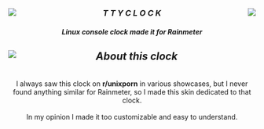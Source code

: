 ##

<a href="https://github.com/KazukiGames/">
  <img src="https://img.shields.io/badge/Exit-red?style=for-the-badge&logo=data:image/png;base64,iVBORw0KGgoAAAANSUhEUgAAAB4AAAAeCAYAAAA7MK6iAAAACXBIWXMAAAsTAAALEwEAmpwYAAAAgElEQVR4nO2WOwqAQAwFFz8XEPRmemoL0dZeSz3BWIgKfsokC2bKNAMheUkIjvNLgATItaUV0AEjkGpJS6DnorCQyot5l8qK+ZbKidkHaUCGGWi0pQfrYzOAFh2KaMSVQquX1xASlk9AHdc6mQaIaWSaHgnTs3h7BLKz4DhOeLIBfj1SDjluPrMAAAAASUVORK5CYII=" align="left"/></a>
<a href="https://github.com/KazukiGames/ttyclock-for-rainmeter/releases/download/v2.0.0/ttyclock-for-Rainmeter.2.0.0.rmskin">
  <img src="https://img.shields.io/badge/download-2d780b?style=for-the-badge&logo=data:image/png;base64,iVBORw0KGgoAAAANSUhEUgAAABgAAAAYCAYAAADgdz34AAAACXBIWXMAAAsTAAALEwEAmpwYAAAAU0lEQVR4nO3QsQqAMAxF0ffXHdM/v+KgQ0qtaCxIc6BLh3ch0jJwMtAgTzRCnsgDij/LBdOHEXs0fjNir8YHkZjxTiR2/ADU/Z0fKRTBND2gv9oAVZTQEh7ZErUAAAAASUVORK5CYII=" align="right"/></a>

## 

 <h3 align="center"><b><i>T T Y C L O C K</i></b></h3>
 <h4 align="center"><i>Linux console clock made it for Rainmeter</i></h4>

##
 
<img align="left" src="https://github.com/KazukiGames/ttyclock-for-rainmeter/assets/121910047/2d4ab678-206c-4c9b-ba02-093ec1f91833"/> 
<h2 align="center"><i>About this clock</i></h2>
<p align="center">
  <br/>
  I always saw this clock on <b>r/unixporn</b> in various showcases, but I never found anything similar for Rainmeter, so I made this skin dedicated to that clock.
  <br/><br/>
  In my opinion I made it too customizable and easy to understand.
  <br/>
</p>

<h2 align="left"></h2>
